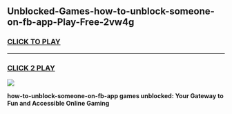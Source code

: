 
## Unblocked-Games-how-to-unblock-someone-on-fb-app-Play-Free-2vw4g
<h3>
<a href="https://premium76.site?title=how-to-unblock-someone-on-fb-app&ref=21A">CLICK TO PLAY</a></h3>
<hr>

<h3>
<a href="https://premium76.site?title=how-to-unblock-someone-on-fb-app&ref=21A">CLICK 2 PLAY</a>
  
</h3>

<a href="https://premium76.site?title=how-to-unblock-someone-on-fb-app&ref=21A"><img src="https://clearcache.store/games.png"></a>


**how-to-unblock-someone-on-fb-app games unblocked: Your Gateway to Fun and Accessible Online Gaming**
